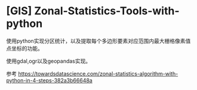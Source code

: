 # [GIS] Zonal-Statistics-Tools-with-python
使用python实现分区统计，以及提取每个多边形要素对应范围内最大栅格像素值点坐标的功能。

使用gdal,ogr以及geopandas实现。

参考 https://towardsdatascience.com/zonal-statistics-algorithm-with-python-in-4-steps-382a3b66648a

